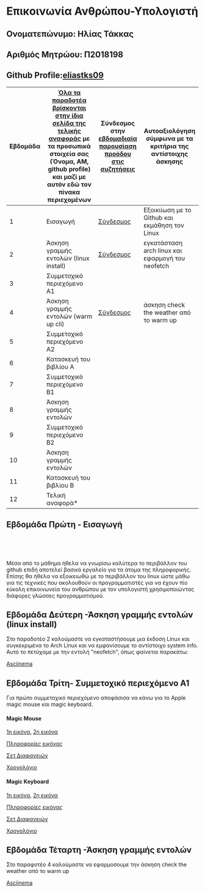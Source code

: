# Επικοινωνία Ανθρώπου-Υπολογιστή
 
 ## Ονοματεπώνυμο: Ηλίας Τάκκας

  ## Αριθμός Μητρώου: Π2018198

  ## Github Profile:[eliastks09](https://github.com/eliastks09)


| Εβδομάδα | [Όλα τα παραδοτέα βρίσκονται στην ίδια σελίδα της τελικής αναφοράς](https://courses-ionio.github.io/help/deliverables/) με τα προσωπικά στοιχεία σας (Όνομα, ΑΜ, github profile) και μαζί με αυτόν εδώ τον πίνακα περιεχομένων | Σύνδεσμος στην [εβδομαδιαία παρουσίαση προόδου στις συζητήσεις](https://github.com/courses-ionio/help/discussions/categories/show-and-tell) | Αυτοαξιολόγηση σύμφωνα με τα κριτήρια της αντίστοιχης άσκησης |
| --- | --- | --- | --- |
| 1 | Εισαγωγή | [Σύνδεσμος](https://github.com/courses-ionio/help/discussions/1008) | Εξοικιίωση με το Github και εκμάθηση τον Linux|
| 2 | Άσκηση γραμμής εντολών (linux install) | [Σύνδεσμος](https://github.com/courses-ionio/help/discussions/1140) | εγκατάσταση arch linux και εφαρμογή του neofetch |
| 3 | Συμμετοχικό περιεχόμενο A1 | | |
| 4 | Άσκηση γραμμής εντολών (warm up cli) | [Σύνδεσμος](https://github.com/courses-ionio/help/discussions/1300) | άσκηση check the weather από το warm up |
| 5 | Συμμετοχικό περιεχόμενο A2 | | |
| 6 | Κατασκευή του βιβλίου Α | | |
| 7 | Συμμετοχικό περιεχόμενο B1 | | |
| 8 | Άσκηση γραμμής εντολών | | |
| 9 | Συμμετοχικό περιεχόμενο B2 | | |
| 10 | Άσκηση γραμμής εντολών | | |
| 11 | Κατασκευή του βιβλίου Β | | |
| 12 | Τελική αναφορά* | | |


## Εβδομάδα Πρώτη - Εισαγωγή

<br /> 

&nbsp;&nbsp;&nbsp;

Μέσα από το μάθημα ήθελα να γνωρίσω καλύτερα το περιβάλλον του github επιδή αποτελεί βασικό εργαλείο για τα άτομα της πληροφορικής. Επίσης θα ήθελα να εξοικειωθώ με το περιβάλλον του linux ώστε μάθω για τις τεχνικές που ακολουθούν οι προγραμματιστές για να έχουν πίο εύκολη επικοινωνεία του ανθρώπου με τον υπολογιστή χρησιμοποιώντας διάφορες γλώσσες προγραμματισμού.

## Εβδομάδα Δεύτερη -Άσκηση γραμμής εντολών (linux install)

Στο παραδοτέο 2 καλούμαστε να εγκαταστήσουμε μια έκδοση Linux και συγκεκριμένα το Arch Linux και να εμφανίσουμε το αντίστοιχο system info. Αυτό το πετύχαμε με την εντολή "neofetch", όπως φαίνεται παρακάτω:

[Asciinema](https://asciinema.org/a/386477) 

## Εβδομάδα Τρίτη- Συμμετοχικό περιεχόμενο Α1

Για πρώτο συμμετοχικό περιεχόμενο αποφάσισα να κάνω για το Apple magic mouse και magic keyboard.

#### Magic Mouse
[1η εικόνα,](https://github.com/eliastks09/images/blob/master/apple-magic-mouse.jpg)
[2η εικόνα](https://github.com/eliastks09/images/blob/master/apple-magic-mouse-%20thumb.jpg)

[Πληροφορίες εικόνας](https://github.com/eliastks09/_gallery/blob/master/apple-magic-mouse.md)

[Σετ Διαφανειών](https://github.com/eliastks09/site/blob/master/_slides/archetypes.md)

[Χρονολόγιο](https://github.com/eliastks09/site/blob/master/_timeline/apple.md)


#### Magic Keyboard
[1η εικόνα,](https://github.com/eliastks09/images/blob/master/apple_magic_keyboard.jpeg)
[2η εικόνα](https://github.com/eliastks09/images/blob/master/apple_magic_keyboard-%20thumb.jpeg)

[Πληροφορίες εικόνας](https://github.com/eliastks09/_gallery/blob/master/apple_magic_keyboard.md)

[Σετ Διαφανειών](https://github.com/eliastks09/site/blob/master/_slides/archetypes.md)

[Χρονολόγιο](https://github.com/eliastks09/site/blob/master/_timeline/apple.md)


## Εβδομάδα Τέταρτη -Άσκηση γραμμής εντολών

Στο παραφοτέο 4 καλούμαστε να εφαρμοσουμε την άσκηση check the weather από το warm up

[Asciinema](https://asciinema.org/a/386481) 



